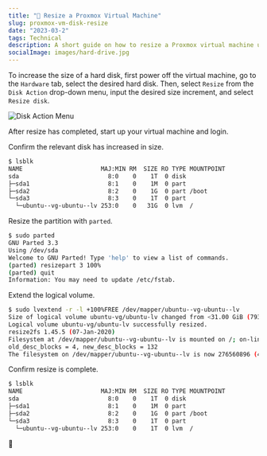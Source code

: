 ```yaml
---
title: "💾 Resize a Proxmox Virtual Machine"
slug: proxmox-vm-disk-resize
date: "2023-03-2"
tags: Technical
description: A short guide on how to resize a Proxmox virtual machine using the web interface and command line.
socialImage: images/hard-drive.jpg
---
```


To increase the size of a hard disk, first power off the virtual machine, go to the `Hardware` tab, select the desired hard disk. Then, select `Resize` from the `Disk Action` drop-down menu, input the desired size increment, and select `Resize disk`.

![Disk Action Menu](/images/resize.png)

After resize has completed, start up your virtual machine and login.

Confirm the relevant disk has increased in size.

```bash
$ lsblk
NAME                      MAJ:MIN RM  SIZE RO TYPE MOUNTPOINT
sda                         8:0    0    1T  0 disk
├─sda1                      8:1    0    1M  0 part
├─sda2                      8:2    0    1G  0 part /boot
└─sda3                      8:3    0    1T  0 part
  └─ubuntu--vg-ubuntu--lv 253:0    0   31G  0 lvm  /
```

Resize the partition with `parted`.

```bash
$ sudo parted
GNU Parted 3.3
Using /dev/sda
Welcome to GNU Parted! Type 'help' to view a list of commands.
(parted) resizepart 3 100%
(parted) quit
Information: You may need to update /etc/fstab.
```

Extend the logical volume.

```bash
$ sudo lvextend -r -l +100%FREE /dev/mapper/ubuntu--vg-ubuntu--lv
Size of logical volume ubuntu-vg/ubuntu-lv changed from <31.00 GiB (7935 extents) to 1.03 TiB (270079 extents).
Logical volume ubuntu-vg/ubuntu-lv successfully resized.
resize2fs 1.45.5 (07-Jan-2020)
Filesystem at /dev/mapper/ubuntu--vg-ubuntu--lv is mounted on /; on-line resizing required
old_desc_blocks = 4, new_desc_blocks = 132
The filesystem on /dev/mapper/ubuntu--vg-ubuntu--lv is now 276560896 (4k) blocks long.
```

Confirm resize is complete.

```bash
$ lsblk
NAME                      MAJ:MIN RM  SIZE RO TYPE MOUNTPOINT
sda                         8:0    0    1T  0 disk
├─sda1                      8:1    0    1M  0 part
├─sda2                      8:2    0    1G  0 part /boot
└─sda3                      8:3    0    1T  0 part
  └─ubuntu--vg-ubuntu--lv 253:0    0    1T  0 lvm  /
```

🎉
